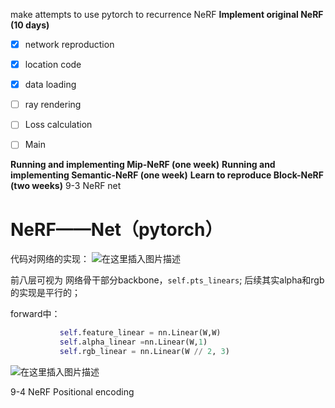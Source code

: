 make attempts to use pytorch to recurrence NeRF
**Implement original NeRF (10 days)**

 - [x] network reproduction
 
 - [x] location code
 
 - [x] data loading
 
 - [ ] ray rendering
 
 - [ ] Loss calculation
 
 - [ ] Main

**Running and implementing Mip-NeRF (one week)**
**Running and implementing Semantic-NeRF (one week)**
**Learn to reproduce Block-NeRF (two weeks)**
9-3 NeRF net
# NeRF——Net（pytorch）

代码对网络的实现：
![在这里插入图片描述](https://img-blog.csdnimg.cn/c44ea3ae4fef4a1da6f6f0bb855d6fb0.png)

前八层可视为 网络骨干部分backbone，`self.pts_linears`;
后续其实alpha和rgb的实现是平行的；

forward中：
```python
           self.feature_linear = nn.Linear(W,W)
           self.alpha_linear =nn.Linear(W,1)
           self.rgb_linear = nn.Linear(W // 2, 3)
```
![在这里插入图片描述](https://img-blog.csdnimg.cn/285e1c0755d64dc5b88d26346dee4f64.png)

9-4 NeRF Positional encoding
